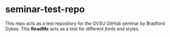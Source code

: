 # seminar-test-repo
This repo acts as a test repository for the GVSU GitHub seminar by Bradford Dykes.
This **ReadMe** acts as a test for different *fonts* and styles.
